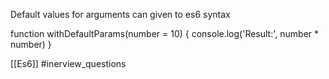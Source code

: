 Default values for arguments can given to es6 syntax


function withDefaultParams(number = 10) {
    console.log('Result:', number * number)
}

[[Es6]]
#inerview_questions
